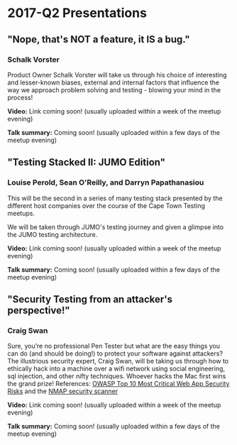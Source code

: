 # 2017-Q2 Presentations

## "Nope, that's NOT a feature, it IS a bug." 
### Schalk Vorster

Product Owner Schalk Vorster will take us through his choice of interesting and lesser-known biases, external and internal factors that influence the way we approach problem solving and testing - blowing your mind in the process! 


**Video:** Link coming soon! (usually uploaded within a week of the meetup evening)

**Talk summary:** Coming soon! (usually uploaded within a few days of the meetup evening)

## "Testing Stacked II: JUMO Edition" 
### Louise Perold, Sean O'Reilly, and Darryn Papathanasiou 
This will be the second in a series of many testing stack presented by the different host companies over the course of the Cape Town Testing meetups.

We will be taken through JUMO's testing journey and given a glimpse into the JUMO testing architecture.

**Video:** Link coming soon! (usually uploaded within a week of the meetup evening)

**Talk summary:** Coming soon! (usually uploaded within a few days of the meetup evening)

## "Security Testing from an attacker's perspective!" 
### Craig Swan
Sure, you’re no professional Pen Tester but what are the easy things you can do (and should be doing!) to protect your software against attackers?
The illustrious security expert, Craig Swan, will be taking us through how to ethically hack into a machine over a wifi network using social engineering, sql injection, and other nifty techniques. 
Whoever hacks the Mac first wins the grand prize!
References: [OWASP Top 10 Most Critical Web App Security Risks](https://www.owasp.org/index.php/Category:OWASP_Top_Ten_Project) and the [NMAP security scanner](https://nmap.org/)

**Video:** Link coming soon! (usually uploaded within a week of the meetup evening)

**Talk summary:** Coming soon! (usually uploaded within a few days of the meetup evening)